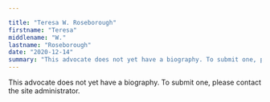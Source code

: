```yaml
---

title: "Teresa W. Roseborough"
firstname: "Teresa"
middlename: "W."
lastname: "Roseborough"
date: "2020-12-14"
summary: "This advocate does not yet have a biography. To submit one, please contact the site administrator."
---
```

This advocate does not yet have a biography. To submit one, please contact the site administrator.

